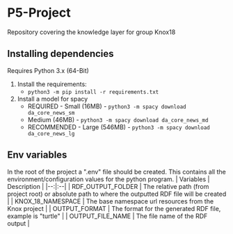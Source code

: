 # P5-Project
Repository covering the knowledge layer for group Knox18

## Installing dependencies
Requires Python 3.x (64-Bit)

1. Install the requirements: 
    * `python3 -m pip install -r requirements.txt`
2. Install a model for spacy
    * REQUIRED - Small (16MB) - `python3 -m spacy download da_core_news_sm`
    * Medium (46MB) - `python3 -m spacy download da_core_news_md`
    * RECOMMENDED - Large (546MB) - `python3 -m spacy download da_core_news_lg`


## Env variables
In the root of the project a ".env" file should be created.
This contains all the environment/configuration values for the python program.
| Variables  | Description  |
|--:|:--|
| RDF_OUTPUT_FOLDER | The relative path (from project root) or absolute path to where the outputted RDF file will be created  |
| KNOX_18_NAMESPACE | The base namespace url resources from the Knox project  |
| OUTPUT_FORMAT | The format for the generated RDF file, example is "turtle"  |
| OUTPUT_FILE_NAME | The file name of the RDF output  |